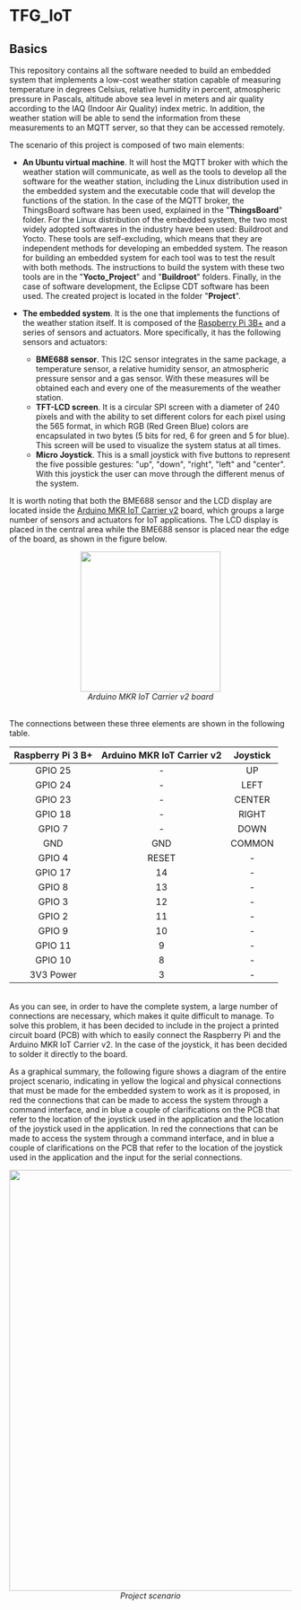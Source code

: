 # TFG_IoT  

## Basics
  
This repository contains all the software needed to build an embedded system that implements a low-cost weather station capable of measuring temperature in degrees Celsius, relative humidity in percent, atmospheric pressure in Pascals, altitude above sea level in meters and air quality according to the IAQ (Indoor Air Quality) index metric. In addition, the weather station will be able to send the information from these measurements to an MQTT server, so that they can be accessed remotely.

The scenario of this project is composed of two main elements: 
 - **An Ubuntu virtual machine**. It will host the MQTT broker with which the weather station will communicate, as well as the tools to develop all the software for the weather station, including the Linux distribution used in the embedded system and the executable code that will develop the functions of the station. In the case of the MQTT broker, the ThingsBoard software has been used, explained in the "**ThingsBoard**" folder. For the Linux distribution of the embedded system, the two most widely adopted softwares in the industry have been used: Buildroot and Yocto. These tools are self-excluding, which means that they are independent methods for developing an embedded system. The reason for building an embedded system for each tool was to test the result with both methods. The instructions to build the system with these two tools are in the "**Yocto_Project**" and "**Buildroot**" folders. Finally, in the case of software development, the Eclipse CDT software has been used. The created project is located in the folder "**Project**".

 - **The embedded system**. It is the one that implements the functions of the weather station itself. It is composed of the [Raspberry Pi 3B+](https://www.raspberrypi.com/news/raspberry-pi-3-model-bplus-sale-now-35/) and a series of sensors and actuators. More specifically, it has the following sensors and actuators:
   - **BME688 sensor**. This I2C sensor integrates in the same package, a temperature sensor, a relative humidity sensor, an atmospheric pressure sensor and a gas sensor. With these measures will be obtained each and every one of the measurements of the weather station.
   - **TFT-LCD screen**. It is a circular SPI screen with a diameter of 240 pixels and with the ability to set different colors for each pixel using the 565 format, in which RGB (Red Green Blue) colors are encapsulated in two bytes (5 bits for red, 6 for green and 5 for blue). This screen will be used to visualize the system status at all times.
   - **Micro Joystick**. This is a small joystick with five buttons to represent the five possible gestures: "up", "down", "right", "left" and "center". With this joystick the user can move through the different menus of the system.
  
It is worth noting that both the BME688 sensor and the LCD display are located inside the [Arduino MKR IoT Carrier v2](https://docs.arduino.cc/hardware/mkr-iot-carrier-rev2) board, which groups a large number of sensors and actuators for IoT applications. The LCD display is placed in the central area while the BME688 sensor is placed near the edge of the board, as shown in the figure below.
<p align="center">
<img width="250" align="center" src="https://github.com/pablo-sanmillanf/TFG_IoT/assets/101637076/a2dfb8ff-76b3-4a12-bace-0e6ad03b8fdc">
<br/>
<i>Arduino MKR IoT Carrier v2 board</i>
</p>
    
<br/> 
The connections between these three elements are shown in the following table.

| Raspberry Pi 3 B+ | Arduino MKR IoT Carrier v2 | Joystick |
| :---------------: | :------------------------: | :------: |
|      GPIO 25      |             -	             |    UP    |
|      GPIO 24      |             -              |   LEFT   |
|      GPIO 23      |             -              |  CENTER  |
|      GPIO 18      |             -              |   RIGHT  |
|      GPIO 7       |             -              |   DOWN   |
|        GND        |            GND             |  COMMON  |
|      GPIO 4       |           RESET            |     -    |
|      GPIO 17      |             14             |     -    |
|      GPIO 8       |             13             |     -    |
|      GPIO 3       |             12             |     -    |
|      GPIO 2       |             11             |     -    |
|      GPIO 9       |             10             |     -    |
|      GPIO 11      |             9              |     -    |
|      GPIO 10      |             8              |     -    |
|     3V3 Power     |             3              |     -    |
  
<br/>
As you can see, in order to have the complete system, a large number of connections are necessary, which makes it quite difficult to manage. To solve this problem, it has been decided to include in the project a printed circuit board (PCB) with which to easily connect the Raspberry Pi and the Arduino MKR IoT Carrier v2. In the case of the joystick, it has been decided to solder it directly to the board.  

As a graphical summary, the following figure shows a diagram of the entire project scenario, indicating in yellow the logical and physical connections that must be made for the embedded system to work as it is proposed, in red the connections that can be made to access the system through a command interface, and in blue a couple of clarifications on the PCB that refer to the location of the joystick used in the application and the location of the joystick used in the application.
In red the connections that can be made to access the system through a command interface, and in blue a couple of clarifications on the PCB that refer to the location of the joystick used in the application and the input for the serial connections. 

<p align="center">
<img width="750" align="center" src="https://github.com/pablo-sanmillanf/TFG_IoT/assets/101637076/442b0825-1f40-4bb6-8689-f129085d2e63">
<br/>
<i>Project scenario</i>
</p>
